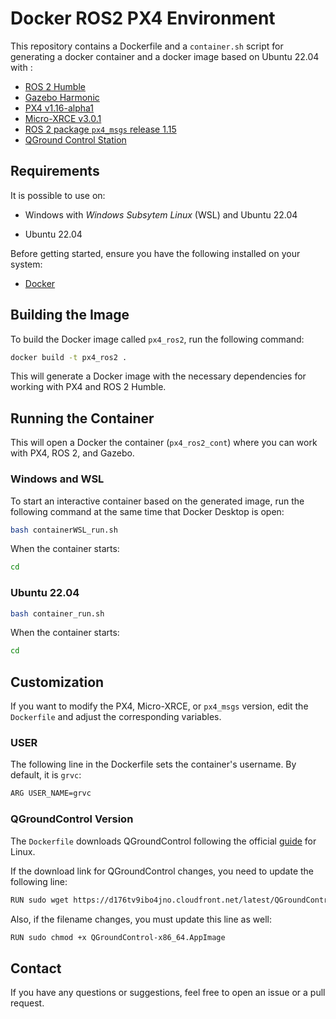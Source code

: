 # Docker ROS2 PX4 Environment

This repository contains a Dockerfile and a `container.sh` script for generating a docker container and a docker image based on Ubuntu 22.04 with :
- [ROS 2 Humble](https://docs.ros.org/en/humble/index.html)
- [Gazebo Harmonic](https://gazebosim.org/docs/harmonic/getstarted/)
- [PX4 v1.16-alpha1](https://github.com/PX4/PX4-Autopilot/tree/v1.16.0-alpha1)
- [Micro-XRCE v3.0.1](https://github.com/eProsima/Micro-XRCE-DDS-Agent/tree/v3.0.1)
- [ROS 2 package `px4_msgs` release 1.15](https://github.com/PX4/px4_msgs/tree/release/1.15)
- [QGround Control Station](https://qgroundcontrol.com/)

## Requirements
It is possible to use on: 
- Windows with _Windows Subsytem Linux_ (WSL) and Ubuntu 22.04

- Ubuntu 22.04


Before getting started, ensure you have the following installed on your system:

- [Docker](https://docs.docker.com/get-docker/)



## Building the Image

To build the Docker image called `px4_ros2`, run the following command:

```bash
docker build -t px4_ros2 .
```

This will generate a Docker image with the necessary dependencies for working with PX4 and ROS 2 Humble.

## Running the Container

This will open a Docker the container (`px4_ros2_cont`) where you can work with PX4, ROS 2, and Gazebo.
### Windows and WSL

To start an interactive container based on the generated image, run the following command at the same time that Docker Desktop is open:

```bash
bash containerWSL_run.sh 
```
When the container starts: 

```bash
cd
```

### Ubuntu 22.04
```bash
bash container_run.sh 
```
When the container starts: 
``` bash 
cd 
```

## Customization

If you want to modify the PX4, Micro-XRCE, or `px4_msgs` version, edit the `Dockerfile` and adjust the corresponding variables.

### USER 

The following line in the Dockerfile sets the container's username. By default, it is `grvc`:

```bash
ARG USER_NAME=grvc
```

### QGroundControl Version

The `Dockerfile` downloads QGroundControl following the official [guide](https://docs.qgroundcontrol.com/master/en/qgc-user-guide/getting_started/download_and_install.html) for Linux.  

If the download link for QGroundControl changes, you need to update the following line: 

```bash
RUN sudo wget https://d176tv9ibo4jno.cloudfront.net/latest/QGroundControl-x86_64.AppImage
```
 Also, if the filename changes, you must update this line as well:

``` bash
RUN sudo chmod +x QGroundControl-x86_64.AppImage
```

## Contact

If you have any questions or suggestions, feel free to open an issue or a pull request.

